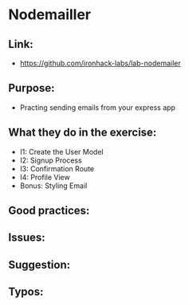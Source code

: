 # Nodemailler

## Link:
  - https://github.com/ironhack-labs/lab-nodemailer

## Purpose:
  - Practing sending emails from your express app

## What they do in the exercise:
  - I1: Create the User Model
  - I2: Signup Process
  - I3: Confirmation Route
  - I4: Profile View
  - Bonus: Styling Email

## Good practices:

## Issues:

## Suggestion:

## Typos:
